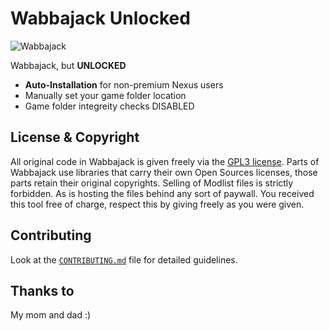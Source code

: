 # Wabbajack Unlocked

![Wabbajack](https://f.rpghq.org/0JmsEwOIjt9q.png?n=pasted-file.png)

Wabbajack, but **UNLOCKED**

- **Auto-Installation** for non-premium Nexus users
- Manually set your game folder location
- Game folder integreity checks DISABLED


## License & Copyright

All original code in Wabbajack is given freely via the [GPL3 license](LICENSE.txt). Parts of Wabbajack use libraries that carry their own Open Sources licenses, those parts retain their original copyrights. Selling of Modlist files is strictly forbidden. As is hosting the files behind any sort of paywall. You received this tool free of charge, respect this by giving freely as you were given.

## Contributing

Look at the [`CONTRIBUTING.md`](https://github.com/halgari/wabbajack/blob/master/CONTRIBUTING.md) file for detailed guidelines.

## Thanks to

My mom and dad :)
